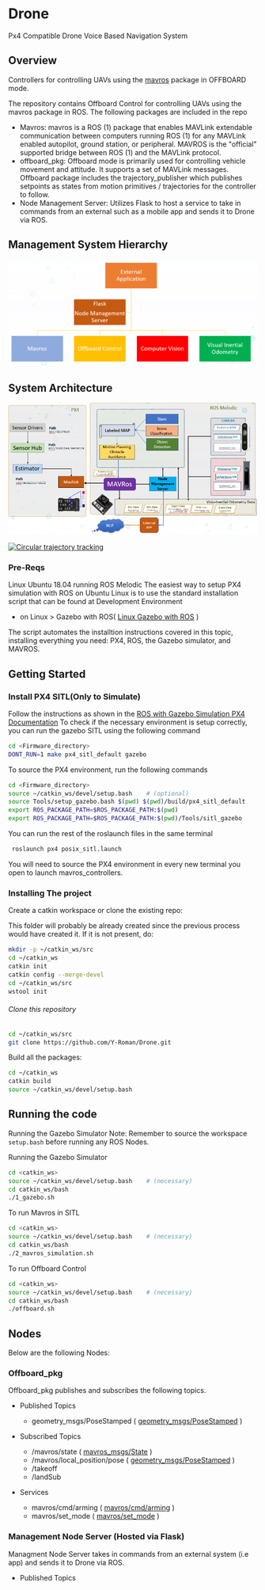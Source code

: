 # Drone
Px4 Compatible Drone Voice Based Navigation System


## Overview

Controllers for controlling UAVs using the [mavros](https://github.com/mavlink/mavros) package in OFFBOARD mode.

The repository contains Offboard Control for controlling UAVs using the mavros package in ROS. The following packages are included in the repo
- Mavros: mavros is a ROS (1) package that enables MAVLink extendable communication between computers running ROS (1) for any MAVLink enabled  autopilot, ground station, or peripheral. MAVROS is the "official" supported bridge between ROS (1) and the MAVLink protocol.
- offboard_pkg: Offboard mode is primarily used for controlling vehicle movement and attitude. It supports a set of MAVLink messages. Offboard package includes the trajectory_publisher which publishes setpoints as states from motion primitives / trajectories for the controller to follow.
- Node Management Server: Utilizes Flask to host a service to take in commands from an external such as a mobile app and sends it to Drone via ROS.

## Management System Hierarchy

![Managment System Hierarchy](Readme_files/nms.PNG)

## System Architecture

![System Architecture](Readme_files/architecture.PNG)

[![Circular trajectory tracking](https://img.youtube.com/vi/IEyocdnlYw0/0.jpg)](https://youtu.be/IEyocdnlYw0 "Circular trajectory tracking")

### Pre-Reqs
Linux Ubuntu 18.04 running ROS Melodic
The easiest way to setup PX4 simulation with ROS on Ubuntu Linux is to use the standard installation script that can be found at Development Environment
- on Linux > Gazebo with ROS( [Linux Gazebo with ROS](https://docs.px4.io/main/en/dev_setup/dev_env_linux_ubuntu.html#ros-gazebo) ) 

The script automates the installtion instructions covered in this topic, installing everything you need: PX4, ROS, the Gazebo simulator, and MAVROS.

## Getting Started
### Install PX4 SITL(Only to Simulate)
Follow the instructions as shown in the [ROS with Gazebo Simulation PX4 Documentation](https://dev.px4.io/master/en/simulation/ros_interface.html)
To check if the necessary environment is setup correctly, you can run the gazebo SITL using the following command

```bash
cd <Firmware_directory>
DONT_RUN=1 make px4_sitl_default gazebo
```
To source the PX4 environment, run the following commands
	
```bash
cd <Firmware_directory>
source ~/catkin_ws/devel/setup.bash    # (optional)
source Tools/setup_gazebo.bash $(pwd) $(pwd)/build/px4_sitl_default
export ROS_PACKAGE_PATH=$ROS_PACKAGE_PATH:$(pwd)
export ROS_PACKAGE_PATH=$ROS_PACKAGE_PATH:$(pwd)/Tools/sitl_gazebo
```

You can run the rest of the roslaunch files in the same terminal

```bash
 roslaunch px4 posix_sitl.launch
```

You will need to source the PX4 environment in every new terminal you open to launch mavros_controllers. 


### Installing The project

Create a catkin workspace or clone the existing repo:

This folder will probably be already created since the previous process would have created it. If it is not present, do:

```bash
mkdir -p ~/catkin_ws/src
cd ~/catkin_ws
catkin init
catkin config --merge-devel
cd ~/catkin_ws/src
wstool init
```

###### Clone this repository

```bash
cd ~/catkin_ws/src
git clone https://github.com/Y-Roman/Drone.git
```

Build all the packages:

```bash
cd ~/catkin_ws
catkin build
source ~/catkin_ws/devel/setup.bash
```

## Running the code
Running the Gazebo Simulator
Note: Remember to source the workspace `setup.bash` before running any ROS Nodes.

Running the Gazebo Simulator
```bash
cd <catkin_ws>
source ~/catkin_ws/devel/setup.bash    # (necessary)
cd catkin_ws/bash
./1_gazebo.sh
```
To run Mavros in SITL
``` bash
cd <catkin_ws>
source ~/catkin_ws/devel/setup.bash    # (necessary)
cd catkin_ws/bash
./2_mavros_simulation.sh
```

To run Offboard Control
``` bash
cd <catkin_ws>
source ~/catkin_ws/devel/setup.bash    # (necessary)
cd catkin_ws/bash
./offboard.sh
```

## Nodes
Below are the following Nodes:
### Offboard_pkg

Offboard_pkg publishes and subscribes the following topics.
- Published Topics
	- geometry_msgs/PoseStamped ( [geometry_msgs/PoseStamped](http://docs.ros.org/kinetic/api/geometry_msgs/html/msg/PoseStamped.html) )

- Subscribed Topics
	- /mavros/state ( [mavros_msgs/State](http://docs.ros.org/api/mavros_msgs/html/msg/State.html) )
	- /mavros/local_position/pose ( [geometry_msgs/PoseStamped](http://docs.ros.org/kinetic/api/geometry_msgs/html/msg/PoseStamped.html) )
    - /takeoff
	- /landSub
- Services
	- mavros/cmd/arming ( [mavros/cmd/arming](http://docs.ros.org/en/api/mavros_msgs/html/srv/CommandBool.html) )
	- mavros/set_mode ( [mavros/set_mode](http://docs.ros.org/en/api/mavros_msgs/html/srv/SetMode.html) )
	
### Management Node Server (Hosted via Flask)

Managment Node Server takes in commands from an external system (i.e app) and sends it to Drone via ROS.

- Published Topics